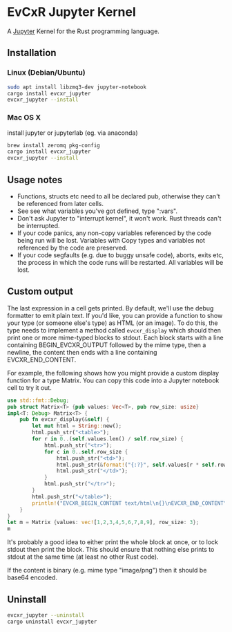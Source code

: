 # EvCxR Jupyter Kernel

A [Jupyter](https://jupyter.org/) Kernel for the Rust programming language.

## Installation

### Linux (Debian/Ubuntu)

```sh
sudo apt install libzmq3-dev jupyter-notebook
cargo install evcxr_jupyter
evcxr_jupyter --install
```

### Mac OS X

install jupyter or jupyterlab (eg. via anaconda)

```sh
brew install zeromq pkg-config
cargo install evcxr_jupyter
evcxr_jupyter --install
```

## Usage notes

* Functions, structs etc need to all be declared pub, otherwise they can't be
  referenced from later cells.
* See see what variables you've got defined, type ":vars".
* Don't ask Jupyter to "interrupt kernel", it won't work. Rust threads can't be
  interrupted.
* If your code panics, any non-copy variables referenced by the code being run
  will be lost. Variables with Copy types and variables not referenced by the
  code are preserved.
* If your code segfaults (e.g. due to buggy unsafe code), aborts, exits etc, the
  process in which the code runs will be restarted. All variables will be lost.
  
## Custom output

The last expression in a cell gets printed. By default, we'll use the debug
formatter to emit plain text. If you'd like, you can provide a function to show
your type (or someone else's type) as HTML (or an image). To do this, the type
needs to implement a method called ```evcxr_display``` which should then print
one or more mime-typed blocks to stdout. Each block starts with a line
containing BEGIN\_EVCXR\_OUTPUT followed by the mime type, then a newline, the
content then ends with a line containing EVCXR\_END\_CONTENT.

For example, the following shows how you might provide a custom display function for a
type Matrix. You can copy this code into a Jupyter notebook cell to try it out.

```rust
use std::fmt::Debug;
pub struct Matrix<T> {pub values: Vec<T>, pub row_size: usize}
impl<T: Debug> Matrix<T> {
    pub fn evcxr_display(&self) {
        let mut html = String::new();
        html.push_str("<table>");
        for r in 0..(self.values.len() / self.row_size) {
            html.push_str("<tr>");
            for c in 0..self.row_size {
                html.push_str("<td>");
                html.push_str(&format!("{:?}", self.values[r * self.row_size + c]));
                html.push_str("</td>");
            }
            html.push_str("</tr>");            
        }
        html.push_str("</table>");
        println!("EVCXR_BEGIN_CONTENT text/html\n{}\nEVCXR_END_CONTENT", html);
    }
}
let m = Matrix {values: vec![1,2,3,4,5,6,7,8,9], row_size: 3};
m
```

It's probably a good idea to either print the whole block at once, or to lock
stdout then print the block. This should ensure that nothing else prints to
stdout at the same time (at least no other Rust code).

If the content is binary (e.g. mime type "image/png") then it should be base64
encoded.

## Uninstall

```sh
evcxr_jupyter --uninstall
cargo uninstall evcxr_jupyter
```
